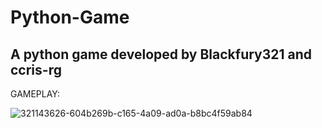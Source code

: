 # Python-Game

## A python game developed by Blackfury321 and ccris-rg

GAMEPLAY:

![321143626-604b269b-c165-4a09-ad0a-b8bc4f59ab84](https://github.com/Blackfury321/Python-Game/assets/113058714/4fdca91d-e259-4244-9bb0-b8abd05b5455)
